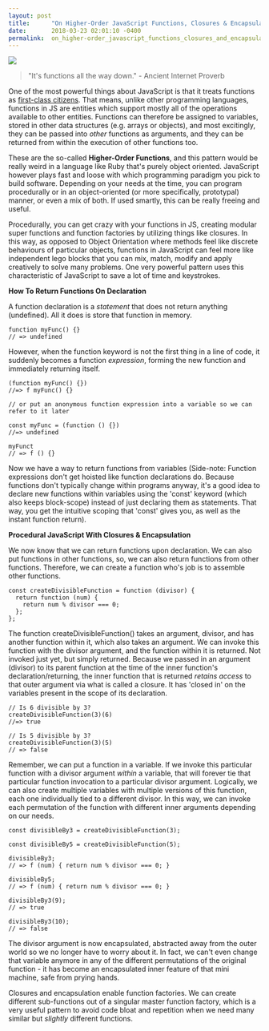 ```yaml
---
layout: post
title:      "On Higher-Order JavaScript Functions, Closures & Encapsulation"
date:       2018-03-23 02:01:10 -0400
permalink:  on_higher-order_javascript_functions_closures_and_encapsulation
---
```



![](https://cdn-images-1.medium.com/max/1600/1*QaaVwrtutJRkO8ugJKJ3bw.jpeg)
> "It's functions all the way down." - Ancient Internet Proverb 

One of the most powerful things about JavaScript is that it treats functions as [first-class citizens](https://en.wikipedia.org/wiki/First-class_citizen). That means, unlike other programming languages, functions in JS are entities which support mostly all of the operations available to other entities. Functions can therefore be assigned to variables, stored in other data structures (e.g. arrays or objects), and most excitingly, they can be passed into *other* functions as arguments, and they can be returned from within the execution of other functions too. 

These are the so-called **Higher-Order Functions**, and this pattern would be really weird in a language like Ruby that's purely object oriented. JavaScript however plays fast and loose with which programming paradigm you pick to build software. Depending on your needs at the time, you can program procedurally or in an object-oriented (or more specifically, prototypal) manner, or even a mix of both. If used smartly, this can be really freeing and useful. 

Procedurally, you can get crazy with your functions in JS, creating modular super functions and function factories by utilizing things like closures. In this way, as opposed to Object Orientation where methods feel like discrete behaviours of particular objects, functions in JavaScript can feel more like independent lego blocks that you can mix, match, modify and apply creatively to solve many problems. One very powerful pattern uses this characteristic of JavaScript to save a lot of time and keystrokes.

**How To Return Functions On Declaration**

A function declaration is a *statement* that does not return anything (undefined). All it does is store that function in memory. 

```
function myFunc() {}
// => undefined
```

However, when the function keyword is not the first thing in a line of code, it suddenly becomes a function *expression*, forming the new function and immediately returning itself. 

```
(function myFunc() {})
//=> f myFunc() {}

// or put an anonymous function expression into a variable so we can refer to it later

const myFunc = (function () {})
//=> undefined

myFunct
// => f () {} 
```

Now we have a way to return functions from variables (Side-note: Function expressions don't get hoisted like function declarations do. Because functions don't typically change within programs anyway, it's a good idea to declare new functions within variables using the 'const' keyword (which also keeps block-scope) instead of just declaring them as statements. That way, you get the intuitive scoping that 'const' gives you, as well as the instant function return). 

**Procedural JavaScript With Closures & Encapsulation**

We now know that we can return functions upon declaration. We can also put functions in other functions, so, we can also return functions from other functions. Therefore, we can create a function who's job is to assemble other functions.

```
const createDivisibleFunction = function (divisor) {
  return function (num) {
    return num % divisor === 0;
  };
};
```

The function createDivisibleFunction() takes an argument, divisor, and has another function within it, which also takes an argument. We can invoke this function with the divisor argument, and the function within it is returned. Not invoked just yet, but simply returned.  Because we passed in an argument (divisor) to its parent function at the time of the inner function's declaration/returning, the inner function that is returned *retains access* to that outer argument via what is called a closure. It has 'closed in' on the variables present in the scope of its declaration.

```
// Is 6 divisible by 3?
createDivisibleFunction(3)(6)
//=> true

// Is 5 divisible by 3?
createDivisibleFunction(3)(5)
// => false
```

Remember, we can put a function in a variable. If we invoke this particular function with a divisor argument *within* a variable, that will forever tie that particular function invocation to a particular divisor argument. Logically, we can also create multiple variables with multiple versions of this function, each one individually tied to a different divisor. In this way, we can invoke each permutation of the function with different inner arguments depending on our needs. 

```
const divisibleBy3 = createDivisibleFunction(3);
 
const divisibleBy5 = createDivisibleFunction(5);
 
divisibleBy3;
// => f (num) { return num % divisor === 0; }
 
divisibleBy5;
// => f (num) { return num % divisor === 0; }
 
divisibleBy3(9);
// => true
 
divisibleBy3(10);
// => false
```

The divisor argument is now encapsulated, abstracted away from the outer world so we no longer have to worry about it. In fact, we can't even change that variable anymore in any of the different permutations of the original function - it has become an encapsulated inner feature of that mini machine, safe from prying hands.  

Closures and encapsulation enable function factories. We can create different sub-functions out of a singular master function factory, which is a very useful pattern to avoid code bloat and repetition when we need many similar but *slightly* different functions. 

